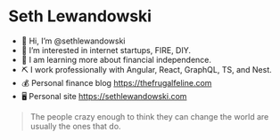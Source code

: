 # Seth Lewandowski

- 👋 Hi, I’m @sethlewandowski
- 👀 I’m interested in internet startups, FIRE, DIY. 
- 🌱 I am learning more about financial independence.
- ⛏ I work professionally with Angular, React, GraphQL, TS, and Nest. 
- 💰 Personal finance blog https://thefrugalfeline.com
- 🖥 Personal site https://sethlewandowski.com

> The people crazy enough to think they can change the world are usually the ones that do.

